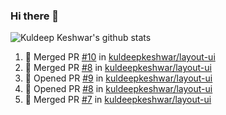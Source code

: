 ### Hi there 👋

<!--
**kuldeepkeshwar/kuldeepkeshwar** is a ✨ _special_ ✨ repository because its `README.md` (this file) appears on your GitHub profile.

Here are some ideas to get you started:

- 🔭 I’m currently working on ...
- 🌱 I’m currently learning ...
- 👯 I’m looking to collaborate on ...
- 🤔 I’m looking for help with ...
- 💬 Ask me about ...
- 📫 How to reach me: ...
- 😄 Pronouns: ...
- ⚡ Fun fact: ...
-->
![Kuldeep Keshwar's github stats](https://github-readme-stats.vercel.app/api?username=kuldeepkeshwar&show_icons=true)

<!--START_SECTION:activity-->
1. 🎉 Merged PR [#10](https://github.com//kuldeepkeshwar/layout-ui/pull/10) in [kuldeepkeshwar/layout-ui](https://github.com//kuldeepkeshwar/layout-ui)
2. 🎉 Merged PR [#8](https://github.com//kuldeepkeshwar/layout-ui/pull/8) in [kuldeepkeshwar/layout-ui](https://github.com//kuldeepkeshwar/layout-ui)
3. 💪 Opened PR [#9](https://github.com//kuldeepkeshwar/layout-ui/pull/9) in [kuldeepkeshwar/layout-ui](https://github.com//kuldeepkeshwar/layout-ui)
4. 💪 Opened PR [#8](https://github.com//kuldeepkeshwar/layout-ui/pull/8) in [kuldeepkeshwar/layout-ui](https://github.com//kuldeepkeshwar/layout-ui)
5. 🎉 Merged PR [#7](https://github.com//kuldeepkeshwar/layout-ui/pull/7) in [kuldeepkeshwar/layout-ui](https://github.com//kuldeepkeshwar/layout-ui)
<!--END_SECTION:activity-->
